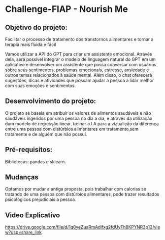 # Challenge-FIAP - Nourish Me

## Objetivo do projeto:
Facilitar o processo de tratamento dos transtornos alimentares e tornar a terapia mais fluida e fácil

Vamos utilizar a API do GPT para criar um assistente emocional. Através dela, será possível integrar o modelo de linguagem natural do GPT em um aplicativo e desenvolver um assistente que possa conversar com usuários sobre seus sentimentos, problemas emocionais, estresse, ansiedade e outros temas relacionados à saúde mental. Além disso, o chat oferecerá sugestões, dicas e atividades que possam ajudar a pessoa a lidar melhor com suas emoções e sentimentos.

## Desenvolvimento do projeto:
O projeto se baseia em atribuir os valores de alimentos saudáveis e não saudáveis ingeridos por uma pessoa no dia a dia, e através da utilização dum modelo
de regressão linear, treinar a I.A para a vizualição da diferença entre uma pessoa com distúrbios alimentares em tratamento,sem tratamente e de alguém que não possuí.

## Pré-requisitos:
Bibliotecas: pandas e sklearn.

## Mudanças
Optamos por mudar a antiga proposta, pois trabalhar com calorias se tratando de uma pessoa com distúrbios alimentares, pode trazer resultados psicológicos prejudiciais a pessoa.

## Video Explicativo
https://drive.google.com/file/d/1q0yeZuaRmAdlfxg2fdUyFh8KPYNR3p13/view?usp=share_link
